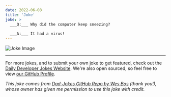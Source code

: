 ```yaml
---
date: 2022-06-08
title: 'Joke'
joke: >
  ___Q:___ Why did the computer keep sneezing?
  
  ___A:___ It had a virus!
---
```



![Joke Image](https://private.xtrp.io/projects/DailyDeveloperJokes/public_image_server/images/5e1258c20b362.png)

---

For more jokes, and to submit your own joke to get featured, check out the [Daily Developer Jokes Website](https://dailydeveloperjokes.github.io/). We're also open sourced, so feel free to view [our GitHub Profile](https://github.com/dailydeveloperjokes).


_This joke comes from [Dad-Jokes GitHub Repo by Wes Bos](https://github.com/wesbos/dad-jokes) (thank you!), whose owner has given me permission to use this joke with credit._

<!--
Joke text:
**Q:** Why did the computer keep sneezing?

**A:** It had a virus!
 -->



